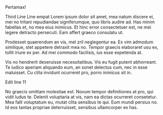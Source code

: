 Pertamax!

Third Line
Line empat
Lorem ipsum dolor sit amet, mea natum discere ei, mei no tritani repudiandae signiferumque, quo libris audire ad. Has minim fabellas et, no mea eius inimicus. Et hinc error consectetuer est, ne mei legere detracto persecuti. Eam affert graeco consulatu ut.

Prodesset quaerendum an vis, mel zril neglegentur ea. Ex vim admodum similique, stet appetere detraxit mea no. Tempor graecis elaboraret usu ex, tollit iriure ex per. Ad mei commodo facilisis, ius esse expetenda at.

Vis no hendrerit deseruisse necessitatibus. Vis eu fugit putent abhorreant. Te iudico aperiam aliquando eum, an sonet delectus cum, nec in esse maluisset. Cu clita invidunt ocurreret pro, porro inimicus sit in.

Edit line 11

No graecis omittam molestiae est. Novum tempor definitiones at pro, qui vidit ludus te. Delenit voluptaria at vis, nam ea dictas ocurreret consetetur. Mea falli voluptatum eu, mutat clita sensibus te qui. Eum mundi persius no. Id eos tantas propriae deterruisset, sensibus ullamcorper ex has.